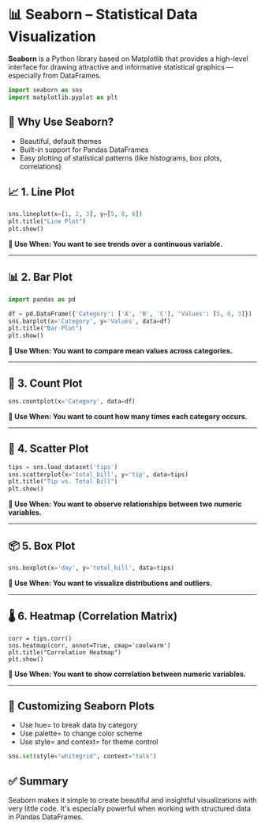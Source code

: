 # 📊 Seaborn – Statistical Data Visualization

**Seaborn** is a Python library based on Matplotlib that provides a high-level interface for drawing attractive and informative statistical graphics — especially from DataFrames.

```python
import seaborn as sns
import matplotlib.pyplot as plt
```

## 📌 Why Use Seaborn?

- Beautiful, default themes
- Built-in support for Pandas DataFrames
- Easy plotting of statistical patterns (like histograms, box plots, correlations)

## 📈 1. Line Plot
```python
sns.lineplot(x=[1, 2, 3], y=[5, 8, 6])
plt.title("Line Plot")
plt.show()
```
**📝 Use When: You want to see trends over a continuous variable.**

---

## 📊 2. Bar Plot
```python
import pandas as pd

df = pd.DataFrame({'Category': ['A', 'B', 'C'], 'Values': [5, 8, 3]})
sns.barplot(x='Category', y='Values', data=df)
plt.title("Bar Plot")
plt.show()
```

**📝 Use When: You want to compare mean values across categories.**


---


## 🎯 3. Count Plot
```python
sns.countplot(x='Category', data=df)
```
**📝 Use When: You want to count how many times each category occurs.**



---


## 🔵 4. Scatter Plot
```python
tips = sns.load_dataset('tips')
sns.scatterplot(x='total_bill', y='tip', data=tips)
plt.title("Tip vs. Total Bill")
plt.show()
```
**📝 Use When: You want to observe relationships between two numeric variables.**



---


## 📦 5. Box Plot
```python
sns.boxplot(x='day', y='total_bill', data=tips)
```
**📝 Use When: You want to visualize distributions and outliers.**


---


## 🌡️ 6. Heatmap (Correlation Matrix)
```pytho
corr = tips.corr()
sns.heatmap(corr, annot=True, cmap='coolwarm')
plt.title("Correlation Heatmap")
plt.show()
```
**📝 Use When: You want to show correlation between numeric variables.**


---


## 🎨 Customizing Seaborn Plots
- Use hue= to break data by category
- Use palette= to change color scheme
- Use style= and context= for theme control

```python
sns.set(style="whitegrid", context="talk")
```


## ✅ Summary
Seaborn makes it simple to create beautiful and insightful visualizations with very little code. It's especially powerful when working with structured data in Pandas DataFrames.
